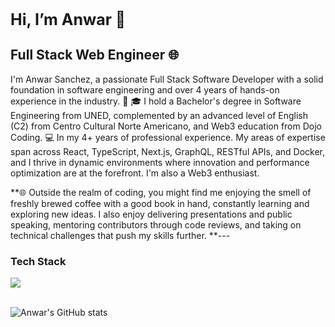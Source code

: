 <h1 style=font-size:25px>Hi, I’m Anwar 👋</h1> 

## Full Stack Web Engineer 🌐 
I'm Anwar Sanchez, a passionate Full Stack Software Developer with a solid foundation in software engineering and over 4 years of hands-on experience in the industry. 🚀
🎓 I hold a Bachelor's degree in Software Engineering from UNED, complemented by an advanced level of English (C2) from Centro Cultural Norte Americano, and Web3 education from Dojo Coding.
💻 In my 4+ years of professional experience. My areas of expertise span across React, TypeScript, Next.js, GraphQL, RESTful APIs, and Docker, and I thrive in dynamic environments where innovation and performance optimization are at the forefront. I'm also a Web3 enthusiast.

**🌐 Outside the realm of coding, you might find me enjoying the smell of freshly brewed coffee with a good book in hand, constantly learning and exploring new ideas. I also enjoy delivering presentations and public speaking, mentoring contributors through code reviews, and taking on technical challenges that push my skills further.
**---
 <div>
<div>
  <h3> Tech Stack</h3>
  <img src=https://go-skill-icons.vercel.app/api/icons?i=ts,react,angular,js,html,css,cairo,solidity,rust,git,nodejs,npm,sql,/>
</div>
<br/>

![Anwar's GitHub stats](https://github-readme-stats.vercel.app/api?username=zleypner&show_icons=true&theme=vue-dark)
</div>

<div></div>





<!--


Here are some ideas to get you started:

- 🔭 I’m currently working on ...
- 🌱 I’m currently learning ...
- 👯 I’m looking to collaborate on ...
- 🤔 I’m looking for help with ...
- 💬 Ask me about ...
- 📫 How to reach me: ...
- 😄 Pronouns: ...
- ⚡ Fun fact: ...
-->

